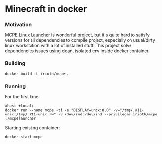 # Minecraft in docker

### Motivation

[MCPE Linux Launcher](https://github.com/MCMrARM/mcpelauncher-linux) is wonderful project, but it's quite hard to satisfy versions for all dependencies to compile project, especially on usual/dirty linux workstation with a lot of installed stuff. This project solve dependencies issues using clean, isolated env inside docker container.

### Building

    docker build -t irioth/mcpe .

### Running

For the first time:

	xhost +local:
	docker run --name mcpe -ti -e "DISPLAY=unix:0.0" -v="/tmp/.X11-unix:/tmp/.X11-unix:rw" -v /dev/snd:/dev/snd --privileged irioth/mcpe ./mcpelauncher

Starting existing container:

	docker start mcpe


